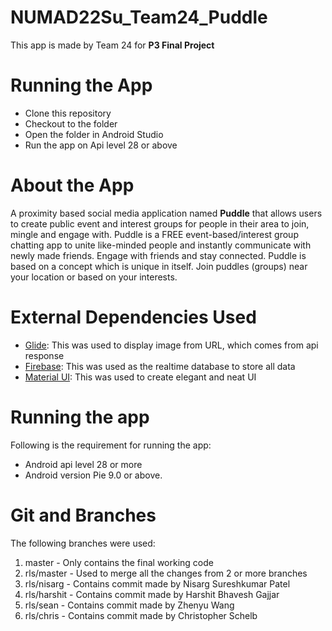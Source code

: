 # NUMAD22Su_Team24_Puddle
This app is made by Team 24 for **P3 Final Project**

# Running the App
- Clone this repository
- Checkout to the folder
- Open the folder in Android Studio
- Run the app on Api level 28 or above

# About the App
  A proximity based social media application named **Puddle** that allows users to create public event and interest groups for people in their area to      join, mingle and engage with. Puddle is a FREE event-based/interest group chatting app to unite like-minded people
and instantly communicate with newly made friends. Engage with friends and stay
connected. Puddle is based on a concept which is unique in itself. Join puddles
(groups) near your location or based on your interests.
  

# External Dependencies Used
- [Glide](https://github.com/bumptech/glide): This was used to display image from URL, which comes from api response
- [Firebase](https://firebase.google.com/): This was used as the realtime database to store all data
- [Material UI](https://material.io/develop/android): This was used to create elegant and neat UI

# Running the app
Following is the requirement for running the app:
- Android api level 28 or more
- Android version Pie 9.0 or above.

# Git and Branches
The following branches were used:
1. master - Only contains the final working code
2. rls/master - Used to merge all the changes from 2 or more branches
3. rls/nisarg - Contains commit made by Nisarg Sureshkumar Patel
4. rls/harshit - Contains commit made by Harshit Bhavesh Gajjar
5. rls/sean - Contains commit made by Zhenyu Wang
6. rls/chris - Contains commit made by Christopher Schelb

